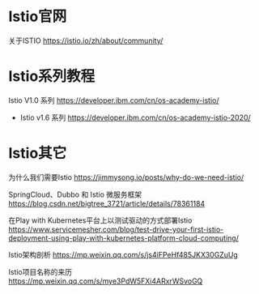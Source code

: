 
# Istio官网

关于ISTIO https://istio.io/zh/about/community/

# Istio系列教程

Istio V1.0 系列 https://developer.ibm.com/cn/os-academy-istio/
- Istio v1.6 系列 https://developer.ibm.com/cn/os-academy-istio-2020/

# Istio其它

为什么我们需要Istio https://jimmysong.io/posts/why-do-we-need-istio/

SpringCloud、Dubbo 和 Istio 微服务框架 https://blog.csdn.net/bigtree_3721/article/details/78361184

在Play with Kubernetes平台上以测试驱动的方式部署Istio https://www.servicemesher.com/blog/test-drive-your-first-istio-deployment-using-play-with-kubernetes-platform-cloud-computing/

Istio架构剖析 https://mp.weixin.qq.com/s/js4iFPeHf485JKX30GZuUg

Istio项目名称的来历 https://mp.weixin.qq.com/s/mye3PdW5FXi4ARxrWSvoGQ
